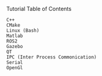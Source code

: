 Tutorial
Table of Contents

    
    C++
    CMake
    Linux (Bash)
    Matlab
    ROS2
    Gazebo
    QT
    IPC (Inter Process Commonication)
    Serial
    OpenGl